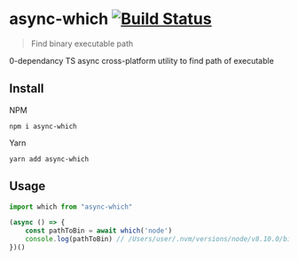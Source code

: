 # async-which [![Build Status](https://travis-ci.com/jafri/async-which.svg?branch=master)](https://travis-ci.com/jafri/async-which)

> Find binary executable path

0-dependancy TS async cross-platform utility to find path of executable

## Install
NPM
```
npm i async-which
```

Yarn
```
yarn add async-which
```

## Usage
```js
import which from "async-which"

(async () => {
    const pathToBin = await which('node')
    console.log(pathToBin) // /Users/user/.nvm/versions/node/v8.10.0/bin/node
})()
```
